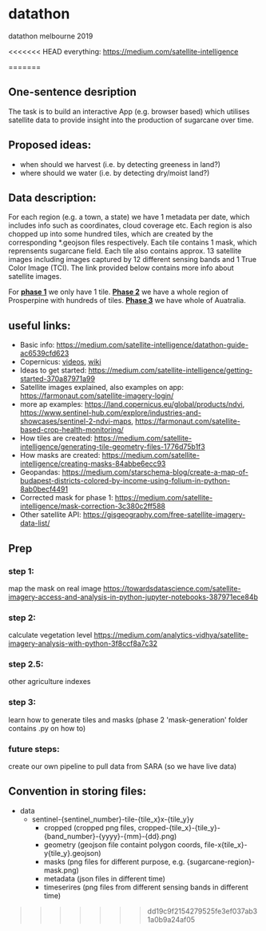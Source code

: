 # datathon
datathon melbourne 2019

<<<<<<< HEAD
everything: https://medium.com/satellite-intelligence

=======
## One-sentence desription

The task is to build an interactive App (e.g. browser based) which utilises satellite data to provide insight into the production of sugarcane over time. 

## Proposed ideas:
- when should we harvest (i.e. by detecting greeness in land?) 
- where should we water (i.e. by detecting dry/moist land?)



## Data description:

For each region (e.g. a town, a state) we have 1 metadata per date, which includes info such as coordinates, cloud coverage etc. Each region is also chopped up into some hundred tiles, which are created by the corresponding *.geojson files respectively. Each tile contains 1 mask, which reprensents sugarcane field. Each tile also contains approx. 13 satellite images including images captured by 12 different sensing bands and 1 True Color Image (TCI). The link provided below contains more info about satellite images.   

For [**phase 1**](https://medium.com/satellite-intelligence/phase-one-data-code-release-65ba4b5b03bb) we only have 1 tile. [**Phase 2**](https://medium.com/satellite-intelligence/phase-two-data-code-release-c72bde3ef7c2) we have a whole region of Prosperpine with hundreds of tiles. [**Phase 3**](https://medium.com/satellite-intelligence/phase-three-data-code-release-cdc89210f869) we have whole of Auatralia. 


## useful links:
- Basic info: https://medium.com/satellite-intelligence/datathon-guide-ac6539cfd623
- Copernicus: [videos](https://medium.com/satellite-intelligence/introduction-to-the-european-space-agencys-copernicus-program-24497fc99364), [wiki](https://en.wikipedia.org/wiki/Copernicus_Programme) 
- Ideas to get started: https://medium.com/satellite-intelligence/getting-started-370a87971a99
- Satellite images explained, also examples on app: https://farmonaut.com/satellite-imagery-login/ 
- more ap examples: https://land.copernicus.eu/global/products/ndvi, https://www.sentinel-hub.com/explore/industries-and-showcases/sentinel-2-ndvi-maps, https://farmonaut.com/satellite-based-crop-health-monitoring/
- How tiles are created: https://medium.com/satellite-intelligence/generating-tile-geometry-files-1776d75b1f3
- How masks are created: https://medium.com/satellite-intelligence/creating-masks-84abbe6ecc93 
- Geopandas: https://medium.com/starschema-blog/create-a-map-of-budapest-districts-colored-by-income-using-folium-in-python-8ab0becf4491 
- Corrected mask for phase 1: https://medium.com/satellite-intelligence/mask-correction-3c380c2ff588
- Other satellite API: https://gisgeography.com/free-satellite-imagery-data-list/

## Prep 
### step 1:
map the mask on real image
https://towardsdatascience.com/satellite-imagery-access-and-analysis-in-python-jupyter-notebooks-387971ece84b

### step 2:
calculate vegetation level
https://medium.com/analytics-vidhya/satellite-imagery-analysis-with-python-3f8ccf8a7c32

### step 2.5:
other agriculture indexes 

### step 3:
learn how to generate tiles and masks (phase 2 'mask-generation' folder contains .py on how to)

### future steps:
create our own pipeline to pull data from SARA (so we have live data)

## Convention in storing files:
- data
    - sentinel-{sentinel_number}-tile-{tile_x}x-{tile_y}y
        - cropped (cropped png files, cropped-{tile_x}-{tile_y}-{band_number}-{yyyy}-{mm}-{dd}.png)
        - geometry (geojson file containt polygon coords, file-x{tile_x}-y{tile_y}.geojson)
        - masks (png files for different purpose, e.g. {sugarcane-region}-mask.png)
        - metadata (json files in different time)
        - timeserires (png files from different sensing bands in different time)
>>>>>>> dd19c9f2154279525fe3ef037ab31a0b9a24af05
